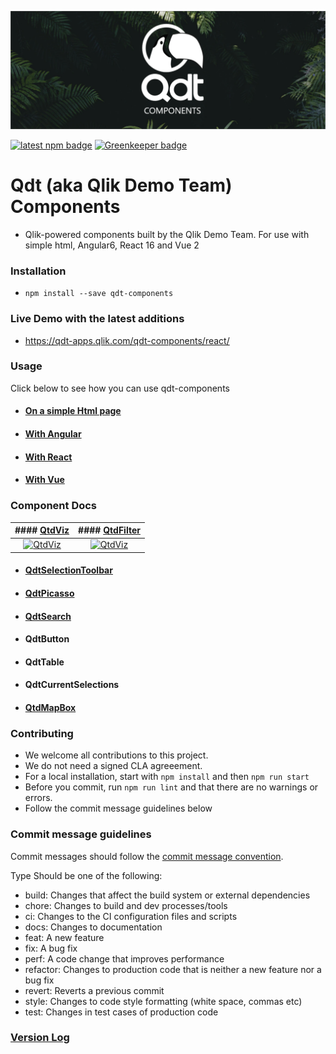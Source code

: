 ![Banner](assets/graphic.png "Banner") 

[![latest npm badge](https://img.shields.io/npm/v/qdt-components/latest.svg)](https://www.npmjs.com/package/qdt-components) [![Greenkeeper badge](https://badges.greenkeeper.io/qlik-demo-team/qdt-components.svg)](https://greenkeeper.io/)

# Qdt (aka Qlik Demo Team) Components

- Qlik-powered components built by the Qlik Demo Team. For use with simple html, Angular6, React 16 and Vue 2


### Installation
- `npm install --save qdt-components`


### Live Demo with the latest additions
- https://qdt-apps.qlik.com/qdt-components/react/


### Usage

Click below to see how you can use qdt-components

* #### [On a simple Html page](docs/usage/Html.md)

* #### [With Angular](docs/usage/Angular.md)

* #### [With React](docs/usage/React.md)

* #### [With Vue](docs/usage/Vue.md)


### Component Docs ###

| #### [QtdViz](docs/components/QdtViz.md)                        | #### [QtdFilter](docs/components/QtdFilter.md)                    |
| :----:                                                          |    :----:                                                         |
| [![QtdViz](../assets/embedded.png)](docs/components/QdtViz.md)  | [![QtdViz](../assets/filters.png)](docs/components/QtdFilter.md)  |


* #### [QdtSelectionToolbar](docs/components/QdtSelectionToolbar.md)

* #### [QdtPicasso](docs/components/QdtPicasso.md)

* #### [QdtSearch](docs/components/QdtSearch.md)

* #### QdtButton

* #### QdtTable

* #### QdtCurrentSelections

- #### [QtdMapBox](https://github.com/qlik-demo-team/qdt-components/blob/master/docs/components/QdtMapBox.md)


### Contributing

- We welcome all contributions to this project.
- We do not need a signed CLA agreeement.
- For a local installation, start with `npm install` and then `npm run start`
- Before you commit, run `npm run lint` and that there are no warnings or errors.
- Follow the commit message guidelines below


### Commit message guidelines

Commit messages should follow the [commit message convention](https://www.conventionalcommits.org/en/v1.0.0).

Type
Should be one of the following:

- build: Changes that affect the build system or external dependencies
- chore: Changes to build and dev processes/tools
- ci: Changes to the CI configuration files and scripts
- docs: Changes to documentation
- feat: A new feature
- fix: A bug fix
- perf: A code change that improves performance
- refactor: Changes to production code that is neither a new feature nor a bug fix
- revert: Reverts a previous commit
- style: Changes to code style formatting (white space, commas etc)
- test: Changes in test cases of production code


### [Version Log](https://github.com/qlik-demo-team/qdt-components/blob/master/docs/components/QdtMapBox.md)